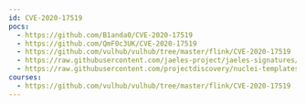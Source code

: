 ```yaml
---
id: CVE-2020-17519
pocs:
  - https://github.com/B1anda0/CVE-2020-17519
  - https://github.com/QmF0c3UK/CVE-2020-17519
  - https://github.com/vulhub/vulhub/tree/master/flink/CVE-2020-17519
  - https://raw.githubusercontent.com/jaeles-project/jaeles-signatures/master/cves/apache-flink-lfi-cve-2020-17519.yaml
  - https://raw.githubusercontent.com/projectdiscovery/nuclei-templates/master/cves/CVE-2020-17519.yaml
courses:
  - https://github.com/vulhub/vulhub/tree/master/flink/CVE-2020-17519
---
```


